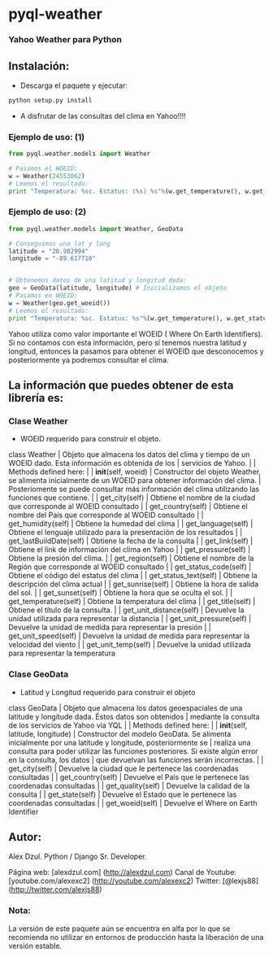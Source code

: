 pyql-weather
=================
### Yahoo Weather para Python


Instalación:
------------------------------------------------------------

+ Descarga el paquete y ejecutar:

```bash
python setup.py install
```

+ A disfrutar de las consultas del clima en Yahoo!!!!


### Ejemplo de uso: (1)

```python
from pyql.weather.models import Weather

# Pasamos el WOEID:
w = Weather(24553062)
# Leemos el resultado:
print "Temperatura: %sc. Estatus: (%s) %s"%(w.get_temperature(), w.get_status_code(), w.get_status_text())

```

### Ejemplo de uso: (2)

```python
from pyql.weather.models import Weather, GeoData

# Conseguimos una lat y long
latitude = "20.982994"
longitude = "-89.617710"


# Obtenemos datos de una latitud y longitud dada:
geo = GeoData(latitude, longitude) # Inicializamos el objeto
# Pasamos en WOEID:
w = Weather(geo.get_woeid())
# Leemos el resultado:
print "Temperatura: %sc. Estatus: %s"%(w.get_temperature(), w.get_status_text())

```

Yahoo utiliza como valor importante el WOEID ( Where On Earth Identifiers).
Si no contamos con esta información, pero sí tenemos nuestra latitud y longitud, entonces la pasamos
para obtener el WOEID que desconocemos y posteriormente ya podremos consultar el clima.



La información que puedes obtener de esta librería es:
----------------------------------------------------------------------------------------------------

### Clase Weather
+ WOEID requerido para construir el objeto.

class Weather
 |  Objeto que almacena los datos del clima y tiempo de un WOEID dado. Esta información es obtenida de los
 |  servicios de Yahoo.
 |
 |  Methods defined here:
 |
 |  __init__(self, woeid)
 |      Constructor del objeto Weather, se alimenta inicialmente de un WOEID para obtener información del clima.
 |      Posteriomente se puede consultar más información del clima utilizando las funciones que contiene.
 |
 |  get_city(self)
 |      Obtiene el nombre de la ciudad que corresponde al WOEID consultado
 |
 |  get_country(self)
 |      Obtiene el nombre del País que corresponde al WOEID consultado
 |
 |  get_humidity(self)
 |      Obtiene la humedad del clima
 |
 |  get_language(self)
 |      Obtiene el lenguaje utilizado para la presentación de los resultados
 |
 |  get_lastBuildDate(self)
 |      Obtiene la fecha de la consulta
 |
 |  get_link(self)
 |      Obtiene el link de información del clima en Yahoo
 |
 |  get_pressure(self)
 |      Obtiene la presión del clima.
 |
 |  get_region(self)
 |      Obtiene el nombre de la Región que corresponde al WOEID consultado
 |
 |  get_status_code(self)
 |      Obtiene el código del estatus del clima
 |
 |  get_status_text(self)
 |      Obtiene la descripción del clima actual
 |
 |  get_sunrise(self)
 |      Obtiene la hora de salida del sol.
 |
 |  get_sunset(self)
 |      Obtiene la hora que se oculta el sol.
 |
 |  get_temperature(self)
 |      Obtiene la temperatura del clima
 |
 |  get_title(self)
 |      Obtiene el título de la consulta.
 |
 |  get_unit_distance(self)
 |      Devuelve la unidad utilizada para representar la distancia
 |
 |  get_unit_pressure(self)
 |      Devuelve la unidad de medida para representar la presión
 |
 |  get_unit_speed(self)
 |      Devuelve la unidad de medida para representar la velocidad del viento
 |
 |  get_unit_temp(self)
 |      Devuelve la unidad utilizada para representar la temperatura


### Clase GeoData
+ Latitud y Longitud requerido para construir el objeto

class GeoData
 |  Objeto que almacena los datos geoespaciales de una latitude y longitude dada. Éstos datos son obtenidos
 |  mediante la consulta de los servicios de Yahoo vía YQL
 |
 |  Methods defined here:
 |
 |  __init__(self, latitude, longitude)
 |      Constructor del modelo GeoData. Se alimenta inicialmente por una latitude y longitude, posteriormente se
 |      realiza una consulta para poder utilizar las funciones posteriores. Si existe algún error en la consulta, los datos
 |      que devuelvan las funciones serán incorrectas.
 |
 |  get_city(self)
 |      Devuelve la ciudad que le pertenece las coordenadas consultadas
 |
 |  get_country(self)
 |      Devuelve el País que le pertenece las coordenadas consultadas
 |
 |  get_quality(self)
 |      Devuelve la calidad de la consulta
 |
 |  get_state(self)
 |      Devuelve el Estado que le pertenece las coordenadas consultadas
 |
 |  get_woeid(self)
 |      Devuelve el Where on Earth Identifier


Autor:
-------------------------------------------------------------
Alex Dzul.
Python / Django Sr. Developer.

Página web: [alexdzul.com] (http://alexdzul.com)
Canal de Youtube: [youtube.com/alexexc2] (http://youtube.com/alexexc2)
Twitter: [@lexjs88] (http://twitter.com/alexjs88)


### Nota:

La versión de este paquete aún se encuentra en alfa por lo que
se recomienda no utilizar en entornos de producción hasta la liberación
de una versión estable.